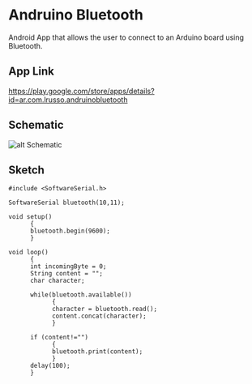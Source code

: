 # Andruino Bluetooth

Android App that allows the user to connect to an Arduino board using Bluetooth.

## App Link

https://play.google.com/store/apps/details?id=ar.com.lrusso.andruinobluetooth

## Schematic

![alt Schematic](https://raw.githubusercontent.com/lrusso/AndruinoBluetooth/master/Andruino%20Bluetooth/app/src/main/res/drawable-ldpi/schematic1.png)

## Sketch

```
#include <SoftwareSerial.h>

SoftwareSerial bluetooth(10,11);

void setup()
      {
      bluetooth.begin(9600);
      }

void loop()
      {
      int incomingByte = 0;
      String content = "";
      char character;

      while(bluetooth.available())
            {
            character = bluetooth.read();
            content.concat(character);
            }

      if (content!="")
            {
            bluetooth.print(content);
            }
      delay(100);
      }
```
